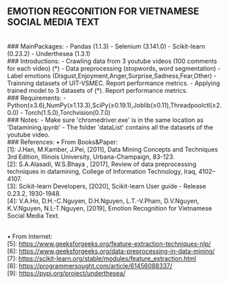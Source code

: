 ## EMOTION REGCONITION FOR VIETNAMESE SOCIAL MEDIA TEXT
<br/>
### MainPackages:
	- Pandas (1.1.3)
	- Selenium (3.141.0)
	- Scikit-learn (0.23.2)
	- Underthesea (1.3.1)

<br/>
### Introductions:
	- Crawling data from 3 youtube videos (100 comments for each video) (*)
	- Data preprocessing (stopwords, word segmentation)
	- Label emotions (Disgust,Enjoyment,Anger,Surprise,Sadness,Fear,Other)
	- Trainning datasets of UIT-VSMEC. Report performance metrics.
	- Applying trained model to 3 datasets of (*). Report performance metrics.

<br/>
### Requirements: 
	- Python(≥3.6),NumPy(≥1.13.3),SciPy(≥0.19.1),Joblib(≥0.11),Threadpoolctl(≥2.0.0)
	- Torch(1.5.0),Torchvision(0.7.0)

<br/>
### Notes: 
	- Make sure 'chromedriver.exe' is in the same location as 'Datamining.ipynb'
	- The folder 'dataList' contains all the datasets of the youtube video. 

<br/>
### References:
• From Books&Paper:
<br/>
	[1]: J.Han, M.Kamber, J.Pei, [2011], Data Mining Concepts and Techniques 3rd Edition, 
	Illinois University, Urbana-Champaign, 83-123. 
<br/>
	[2]: S.A.Alasadi, W.S.Bhaya , [2017], Review of data preprocessing techniques in
	datamining, College of Information Technology, Iraq, 4102–4107. 
<br/>
	[3]: Scikit-learn Developers, [2020], Scikit-learn User guide - Release 0.23.2, 1930-1948.
<br/>
	[4]: V.A.Ho, D.H.-C.Nguyen, D.H.Nguyen, L.T.-V.Pham, D.V.Nguyen, K.V.Nguyen, N.L-T.Nguyen,
	[2019], Emotion Recognition for Vietnamese Social Media Text. 
<br/>
	
<br/>

• From Internet:
<br/>
	[5]: https://www.geeksforgeeks.org/feature-extraction-techniques-nlp/
<br/>
	[6]: https://www.geeksforgeeks.org/data-preprocessing-in-data-mining/
<br/>
	[7]: https://scikit-learn.org/stable/modules/feature_extraction.html
<br/>
	[8]: https://programmersought.com/article/61456088337/
<br/>
	[9]: https://pypi.org/project/underthesea/
<br/>
